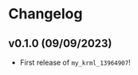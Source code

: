 # Changelog

<!--next-version-placeholder-->

## v0.1.0 (09/09/2023)

- First release of `my_krml_13964907`!